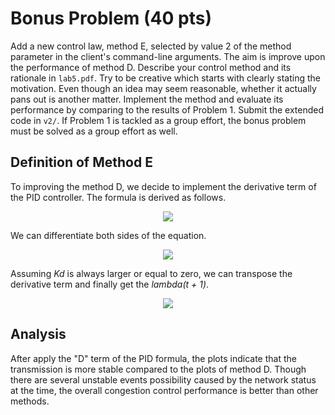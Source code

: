 # Bonus Problem (40 pts)

Add a new control law, method E, selected by value 2 of the method parameter in
the client's command-line arguments. The aim is improve upon the performance of
method D. Describe your control method and its rationale in `lab5.pdf`. Try to
be creative which starts with clearly stating the motivation. Even though an
idea may seem reasonable, whether it actually pans out is another matter.
Implement the method and evaluate its performance by comparing to the results of
Problem 1. Submit the extended code in `v2/`. If Problem 1 is tackled as a group
effort, the bonus problem must be solved as a group effort as well.

## Definition of Method E

To improving the method D, we decide to implement the derivative term of the PID
controller. The formula is derived as follows.

<!-- $$
\lambda(t)\ =\ K_pe(t)\ +\ K_i\int_{0}^{\tau}\ e(\tau)\ d\tau\ +\ K_d\dfrac{d}{dt}e(t)
$$ -->

<div align="center"><img style="background: white;" src="https://render.githubusercontent.com/render/math?math=%5Clambda(t)%5C%20%3D%5C%20K_pe(t)%5C%20%2B%5C%20K_i%5Cint_%7B0%7D%5E%7B%5Ctau%7D%5C%20e(%5Ctau)%5C%20d%5Ctau%5C%20%2B%5C%20K_d%5Cdfrac%7Bd%7D%7Bdt%7De(t)"></div>

We can differentiate both sides of the equation.

<!-- $$
\dfrac{d}{dt}\lambda(t)\ =\ -K_p(\lambda(t) - \gamma)\ +\ K_i(Q^* - Q(t))\ -\ K_d\dfrac{d}{dt}\lambda(t)
$$ -->

<div align="center"><img style="background: white;" src="https://render.githubusercontent.com/render/math?math=%5Cdfrac%7Bd%7D%7Bdt%7D%5Clambda(t)%5C%20%3D%5C%20-K_p(%5Clambda(t)%20-%20%5Cgamma)%5C%20%2B%5C%20K_i(Q%5E*%20-%20Q(t))%5C%20-%5C%20K_d%5Cdfrac%7Bd%7D%7Bdt%7D%5Clambda(t)"></div>

Assuming _Kd_ is always larger or equal to zero, we can transpose the derivative
term and finally get the _lambda(t + 1)_.

<!-- $$
\lambda(t + 1)\ =\ \lambda(t)\ +\ \dfrac{-K_p(\lambda(t) - \gamma)\ +\ K_i(Q^* - Q(t))}{(1\ +\ K_d)}
$$ -->

<div align="center"><img style="background: white;" src="https://render.githubusercontent.com/render/math?math=%5Clambda(t%20%2B%201)%5C%20%3D%5C%20%5Clambda(t)%5C%20%2B%5C%20%5Cdfrac%7B-K_p(%5Clambda(t)%20-%20%5Cgamma)%5C%20%2B%5C%20K_i(Q%5E*%20-%20Q(t))%7D%7B(1%5C%20%2B%5C%20K_d)%7D"></div>

## Analysis

After apply the "D" term of the PID formula, the plots indicate that the
transmission is more stable compared to the plots of method D. Though there are
several unstable events possibility caused by the network status at the time,
the overall congestion control performance is better than other methods.
